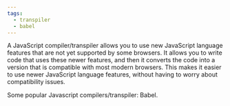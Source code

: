 ```yaml
---
tags:
  - transpiler
  - babel
---
```

A JavaScript compiler/transpiler allows you to use new JavaScript language features that are not yet supported by some browsers. It allows you to write code that uses these newer features, and then it converts the code into a version that is compatible with most modern browsers. This makes it easier to use newer JavaScript language features, without having to worry about compatibility issues.

Some popular Javascript compilers/transpiler: Babel.